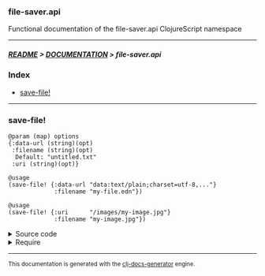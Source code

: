 
### file-saver.api

Functional documentation of the file-saver.api ClojureScript namespace

---

##### [README](../../../README.md) > [DOCUMENTATION](../../COVER.md) > file-saver.api

### Index

- [save-file!](#save-file)

---

### save-file!

```
@param (map) options
{:data-url (string)(opt)
 :filename (string)(opt)
  Default: "untitled.txt"
 :uri (string)(opt)}
```

```
@usage
(save-file! {:data-url "data:text/plain;charset=utf-8,..."}
             :filename "my-file.edn"})
```

```
@usage
(save-file! {:uri      "/images/my-image.jpg"}
             :filename "my-image.jpg"})
```

<details>
<summary>Source code</summary>

```
(defn save-file!
  [options]
  (letfn [(f [] (-> "file-saver" dom/get-element-by-id .click))]
         (temporary-component/append-component! [views/file-saver options] f)
         (temporary-component/remove-component!)))
```

</details>

<details>
<summary>Require</summary>

```
(ns my-namespace (:require [file-saver.api :refer [save-file!]]))

(file-saver.api/save-file! ...)
(save-file!                ...)
```

</details>

---

<sub>This documentation is generated with the [clj-docs-generator](https://github.com/bithandshake/clj-docs-generator) engine.</sub>

